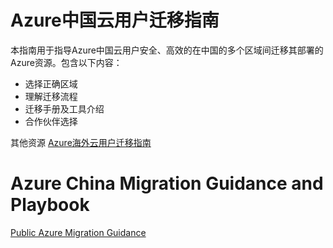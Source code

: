 
# Azure中国云用户迁移指南

本指南用于指导Azure中国云用户安全、高效的在中国的多个区域间迁移其部署的Azure资源。包含以下内容：
* 选择正确区域
* 理解迁移流程
* 迁移手册及工具介绍
* 合作伙伴选择

其他资源
[Azure海外云用户迁移指南](https://github.com/Azure/Azure-Migration-Guidance)

# Azure China Migration Guidance and Playbook

[Public Azure Migration Guidance](https://github.com/Azure/Azure-Migration-Guidance)

